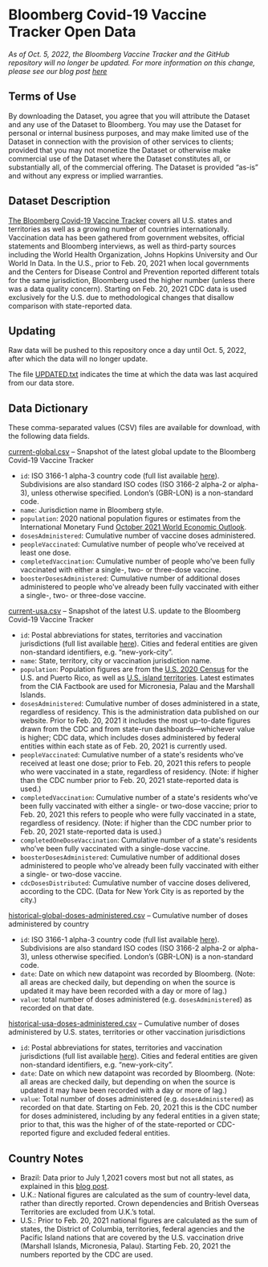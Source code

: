 # Bloomberg Covid-19 Vaccine Tracker Open Data

_As of Oct. 5, 2022, the Bloomberg Vaccine Tracker and the GitHub repository will no longer be updated. For more information on this change, please see our blog post [here](https://www.bloomberg.com/news/articles/2022-09-20/bloomberg-vaccine-tracker-will-stop-data-updates-on-oct-5-2022)_

## Terms of Use

By downloading the Dataset, you agree that you will attribute the Dataset and any use of the Dataset to Bloomberg. You may use the Dataset for personal or internal business purposes, and may make limited use of the Dataset in connection with the provision of other services to clients; provided that you may not monetize the Dataset or otherwise make commercial use of the Dataset where the Dataset constitutes all, or substantially all, of the commercial offering. The Dataset is provided “as-is” and without any express or implied warranties.

## Dataset Description

[The Bloomberg Covid-19 Vaccine Tracker](https://www.bloomberg.com/graphics/covid-vaccine-tracker-global-distribution/) covers all U.S. states and territories as well as a growing number of countries internationally. Vaccination data has been gathered from government websites, official statements and Bloomberg interviews, as well as third-party sources including the World Health Organization, Johns Hopkins University and Our World In Data. In the U.S., prior to Feb. 20, 2021 when local governments and the Centers for Disease Control and Prevention reported different totals for the same jurisdiction, Bloomberg used the higher number (unless there was a data quality concern). Starting on Feb. 20, 2021 CDC data is used exclusively for the U.S. due to methodological changes that disallow comparison with state-reported data.

## Updating

Raw data will be pushed to this repository once a day until Oct. 5, 2022, after which the data will no longer update.

The file [UPDATED.txt](data/UPDATED.txt) indicates the time at which the data was last acquired from our data store.

## Data Dictionary

These comma-separated values (CSV) files are available for download, with the following data fields.

[current-global.csv](data/current-global.csv) – Snapshot of the latest global update to the Bloomberg Covid-19 Vaccine Tracker

* `id`: ISO 3166-1 alpha-3 country code (full list available [here](https://unstats.un.org/unsd/tradekb/knowledgebase/country-code)). Subdivisions are also standard ISO codes (ISO 3166-2 alpha-2 or alpha-3), unless otherwise specified. London’s (GBR-LON) is a non-standard code.
* `name`: Jurisdiction name in Bloomberg style.
* `population`: 2020 national population figures or estimates from the International Monetary Fund [October 2021 World Economic Outlook](https://www.imf.org/en/Publications/WEO/weo-database/2021/October).
* `dosesAdministered`: Cumulative number of vaccine doses administered.
* `peopleVaccinated`: Cumulative number of people who’ve received at least one dose.
* `completedVaccination`: Cumulative number of people who’ve been fully vaccinated with either a single-, two- or three-dose vaccine.
* `boosterDosesAdministered`: Cumulative number of additional doses administered to people who've already been fully vaccinated with either a single-, two- or three-dose vaccine.

[current-usa.csv](data/current-usa.csv) – Snapshot of the latest U.S. update to the Bloomberg Covid-19 Vaccine Tracker

* `id`: Postal abbreviations for states, territories and vaccination jurisdictions (full list available [here](https://faq.usps.com/s/article/What-are-the-USPS-abbreviations-for-U-S-states-and-territories)). Cities and federal entities are given non-standard identifiers, e.g. “new-york-city”.
* `name`: State, territory, city or vaccination jurisdiction name.
* `population`: Population figures are from the [U.S. 2020 Census](https://www.census.gov/library/stories/state-by-state.html) for the U.S. and Puerto Rico, as well as [U.S. island territories](https://www.census.gov/library/stories/2021/10/first-2020-census-united-states-island-areas-data-released-today.html). Latest estimates from the CIA Factbook are used for Micronesia, Palau and the Marshall Islands.
* `dosesAdministered`: Cumulative number of doses administered in a state, regardless of residency. This is the administration data published on our website. Prior to Feb. 20, 2021 it includes the most up-to-date figures drawn from the CDC and from state-run dashboards—whichever value is higher; CDC data, which includes doses administered by federal entities within each state as of Feb. 20, 2021 is currently used.
* `peopleVaccinated`: Cumulative number of a state's residents who’ve received at least one dose; prior to Feb. 20, 2021 this refers to people who were vaccinated in a state, regardless of residency. (Note: if higher than the CDC number prior to Feb. 20, 2021 state-reported data is used.)
* `completedVaccination`: Cumulative number of a state's residents who’ve been fully vaccinated with either a single- or two-dose vaccine; prior to Feb. 20, 2021 this refers to people who were fully vaccinated in a state, regardless of residency. (Note: if higher than the CDC number prior to Feb. 20, 2021 state-reported data is used.)
* `completedOneDoseVaccination`: Cumulative number of a state's residents who’ve been fully vaccinated with a single-dose vaccine.
* `boosterDosesAdministered`: Cumulative number of additional doses administered to people who've already been fully vaccinated with either a single- or two-dose vaccine.
* `cdcDosesDistributed`: Cumulative number of vaccine doses delivered, according to the CDC. (Data for New York City is as reported by the city.)

[historical-global-doses-administered.csv](data/historical-global-doses-administered.csv) – Cumulative number of doses administered by country

* `id`: ISO 3166-1 alpha-3 country code (full list available [here](https://unstats.un.org/unsd/tradekb/knowledgebase/country-code)). Subdivisions are also standard ISO codes (ISO 3166-2 alpha-2 or alpha-3), unless otherwise specified. London’s (GBR-LON) is a non-standard code.
* `date`: Date on which new datapoint was recorded by Bloomberg. (Note: all areas are checked daily, but depending on when the source is updated it may have been recorded with a day or more of lag.)
* `value`: total number of doses administered (e.g. `dosesAdministered`) as recorded on that date.

[historical-usa-doses-administered.csv](data/historical-usa-doses-administered.csv) – Cumulative number of doses administered by U.S. states, territories or other vaccination jurisdictions

* `id`: Postal abbreviations for states, territories and vaccination jurisdictions (full list available [here](https://faq.usps.com/s/article/What-are-the-USPS-abbreviations-for-U-S-states-and-territories)). Cities and federal entities are given non-standard identifiers, e.g. “new-york-city”.
* `date`: Date on which new datapoint was recorded by Bloomberg. (Note: all areas are checked daily, but depending on when the source is updated it may have been recorded with a day or more of lag.)
* `value`: Total number of doses administered (e.g. `dosesAdministered`) as recorded on that date. Starting on Feb. 20, 2021 this is the CDC number for doses administered, including by any federal entities in a given state; prior to that, this was the higher of of the state-reported or CDC-reported figure and excluded federal entities.

## Country Notes

* Brazil: Data prior to July 1,2021 covers most but not all states, as explained in this [blog post](https://www.bloomberg.com/news/live-blog/2021-01-21/methodology-and-analysis-for-the-covid-19-vaccine-tracker#6012F60FB2240001).
* U.K.: National figures are calculated as the sum of country-level data, rather than directly reported. Crown dependencies and British Overseas Territories are excluded from U.K.’s total.
* U.S.: Prior to Feb. 20, 2021 national figures are calculated as the sum of states, the District of Columbia, territories, federal agencies and the Pacific Island nations that are covered by the U.S. vaccination drive (Marshall Islands, Micronesia, Palau). Starting Feb. 20, 2021 the numbers reported by the CDC are used.
